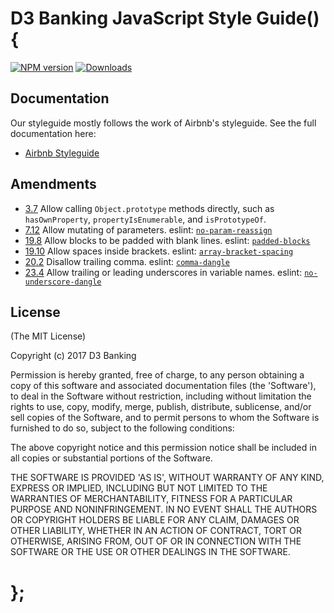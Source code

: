 # D3 Banking JavaScript Style Guide() {

[![NPM version](https://img.shields.io/npm/v/@d3banking/eslint-config.svg?style=flat)](https://www.npmjs.com/package/tslint-config-airbnb)
[![Downloads](https://img.shields.io/npm/dm/@d3banking/eslint-config.svg)](https://www.npmjs.com/package/@d3banking/eslint-config)

## Documentation

Our styleguide mostly follows the work of Airbnb's styleguide. See the full documentation here:
- [Airbnb Styleguide](https://github.com/airbnb/javascript/blob/master/README.md)

## Amendments

- [3.7](#objects--prototype-builtins) Allow calling `Object.prototype` methods directly, such as `hasOwnProperty`, `propertyIsEnumerable`, and `isPrototypeOf`.
- [7.12](https://github.com/airbnb/javascript/blob/master/README.md#functions--mutate-params) Allow mutating of parameters. eslint: [`no-param-reassign`](http://eslint.org/docs/rules/no-param-reassign.html)
- [19.8](https://github.com/airbnb/javascript/blob/master/README.md#whitespace--padded-blocks) Allow blocks to be padded with blank lines. eslint: [`padded-blocks`](http://eslint.org/docs/rules/padded-blocks.html)
- [19.10](#whitespace--in-brackets) Allow spaces inside brackets. eslint: [`array-bracket-spacing`](http://eslint.org/docs/rules/array-bracket-spacing.html)
- [20.2](https://github.com/airbnb/javascript/blob/master/README.md#commas--dangling) Disallow trailing comma. eslint: [`comma-dangle`](http://eslint.org/docs/rules/comma-dangle.html)
- [23.4](#naming--leading-underscore) Allow trailing or leading underscores in variable names. eslint: [`no-underscore-dangle`](http://eslint.org/docs/rules/no-underscore-dangle.html)

## License

(The MIT License)

Copyright (c) 2017 D3 Banking

Permission is hereby granted, free of charge, to any person obtaining
a copy of this software and associated documentation files (the
'Software'), to deal in the Software without restriction, including
without limitation the rights to use, copy, modify, merge, publish,
distribute, sublicense, and/or sell copies of the Software, and to
permit persons to whom the Software is furnished to do so, subject to
the following conditions:

The above copyright notice and this permission notice shall be
included in all copies or substantial portions of the Software.

THE SOFTWARE IS PROVIDED 'AS IS', WITHOUT WARRANTY OF ANY KIND,
EXPRESS OR IMPLIED, INCLUDING BUT NOT LIMITED TO THE WARRANTIES OF
MERCHANTABILITY, FITNESS FOR A PARTICULAR PURPOSE AND NONINFRINGEMENT.
IN NO EVENT SHALL THE AUTHORS OR COPYRIGHT HOLDERS BE LIABLE FOR ANY
CLAIM, DAMAGES OR OTHER LIABILITY, WHETHER IN AN ACTION OF CONTRACT,
TORT OR OTHERWISE, ARISING FROM, OUT OF OR IN CONNECTION WITH THE
SOFTWARE OR THE USE OR OTHER DEALINGS IN THE SOFTWARE.

# };

